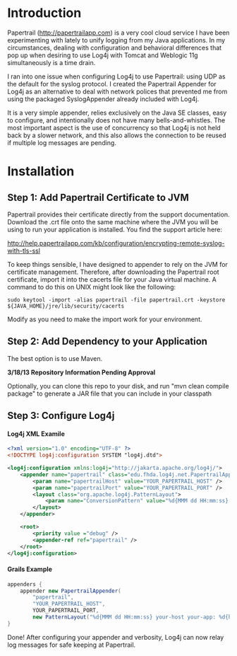 # Introduction
Papertrail (<http://papertrailapp.com>) is a very cool cloud service I have been experimenting with lately to unify logging from my Java applications. In my circumstances, dealing with configuration and behavioral differences that pop up when desiring to use Log4j with Tomcat and Weblogic 11g simultaneously is a time drain.

I ran into one issue when configuring Log4j to use Papertrail: using UDP as the default for the syslog protocol. I created the Papertrail Appender for Log4j as an alternative to deal with network polices that prevented me from using the packaged SyslogAppender already included with Log4j.

It is a very simple appender, relies exclusively on the Java SE classes, easy to configure, and intentionally does not have many bells-and-whistles. The most important aspect is the use of concurrency so that Log4j is not held back by a slower network, and this also allows the connection to be reused if multiple log messages are pending.

# Installation

## Step 1: Add Papertrail Certificate to JVM

Papertrail provides their certificate directly from the support documentation. Download the .crt file onto the same machine where the JVM you will be using to run your application is installed. You find the support article here:

<http://help.papertrailapp.com/kb/configuration/encrypting-remote-syslog-with-tls-ssl>

To keep things sensible, I have designed to appender to rely on the JVM for certificate management. Therefore, after downloading the Papertrail root certificate, import it into the cacerts file for your Java virtual machine. A command to do this on UNIX might look like the following:

```
sudo keytool -import -alias papertrail -file papertrail.crt -keystore ${JAVA_HOME}/jre/lib/security/cacerts
```

Modify as you need to make the import work for your environment.

## Step 2: Add Dependency to your Application

The best option is to use Maven.

**3/18/13 Repository Information Pending Approval**

Optionally, you can clone this repo to your disk, and run "mvn clean compile package" to generate a JAR file that you can include in your classpath

## Step 3: Configure Log4j

#### Log4j XML Examile

```xml
<?xml version="1.0" encoding="UTF-8" ?>
<!DOCTYPE log4j:configuration SYSTEM "log4j.dtd">

<log4j:configuration xmlns:log4j="http://jakarta.apache.org/log4j/">
    <appender name="papertrail" class="edu.fhda.log4j.net.PapertrailAppender">
        <param name="papertrailHost" value="YOUR_PAPERTRAIL_HOST" />
        <param name="papertrailPort" value="YOUR_PAPERTRAIL_PORT" />
        <layout class="org.apache.log4j.PatternLayout">
            <param name="ConversionPattern" value="%d{MMM dd HH:mm:ss} your-host your-app: %d{hh:mm aa} [%c] [%t] %m %n" />
        </layout>
    </appender>

    <root>
        <priority value ="debug" />
        <appender-ref ref="papertrail" />
    </root>
</log4j:configuration>
```

#### Grails Example

```java
appenders {
    appender new PapertrailAppender(
        "papertrail",
        "YOUR_PAPERTRAIL_HOST",
        YOUR_PAPERTRAIL_PORT,
        new PatternLayout("%d{MMM dd HH:mm:ss} your-host your-app: %d{hh:mm aa} [%c] [%t] %m %n"))
}
```

Done! After configuring your appender and verbosity, Log4j can now relay log messages for safe keeping at Papertrail.